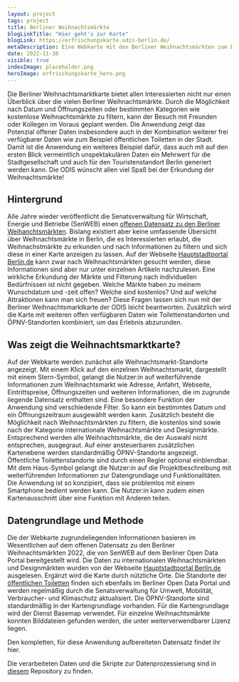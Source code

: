 ```yaml
---
layout: project
tags: project
title: Berliner Weihnachtsmärkte
blogLinkTitle: "Hier geht's zur Karte"
blogLink: https://erfrischungskarte.odis-berlin.de/
metaDescription: Eine Webkarte mit den Berliner Weihnachtsmärkten zum Erkunden, Planen und Teilen
date: 2022-11-30
visible: true
indexImage: placeholder.png
heroImage: erfrischungskarte_hero.png
---
```


Die Berliner Weihnachtsmarktkarte bietet allen Interessierten nicht nur einen Überblick über die vielen Berliner Weihnachtsmärkte. Durch die Möglichkeit nach Datum und Öffnungszeiten oder bestimmten Kategorien wie kostenlose Weihnachtsmärkte zu filtern, kann der Besuch mit Freunden oder Kollegen im Voraus geplant werden. Die Anwendung zeigt das Potenzial offener Daten insbesondere auch in der Kombination weiterer frei verfügbarer Daten wie zum Beispiel öffentlichen Toiletten in der Stadt. Damit ist die Anwendung ein weiteres Beispiel dafür, dass auch mit auf den ersten Blick vermeintlich unspektakulären Daten ein Mehrwert für die Stadtgesellschaft und auch für den Touristenstandort Berlin generiert werden kann. Die ODIS wünscht allen viel Spaß bei der Erkundung der Weihnachtsmärkte!

## Hintergrund

Alle Jahre wieder veröffentlicht die Senatsverwaltung für Wirtschaft, Energie und Betriebe (SenWEB) einen [offenen Datensatz zu den Berliner Weihanchtsmärkten](https://daten.berlin.de/datensaetze/berliner-weihnachtsmärkte-2021). Bislang existiert aber keine umfassende Übersicht über Weihnachtsmärkte in Berlin, die es Interessierten erlaubt, die Weihnachstmärkte zu erkunden und nach Informationen zu filtern und sich diese in einer Karte anzeigen zu lassen. Auf der Webseite [Hauptstadtportal Berlin.de](ttps://www.berlin.de/weihnachtsmarkt/) kann zwar nach Weihnachtsmärkten gesucht werden, diese Informationen sind aber nur unter einzelnen Artikeln nachzulesen. Eine wirkliche Erkundung der Märkte und Filterung nach individuellen Bedürfnissen ist nicht gegeben. Welche Märkte haben zu meinem Wunschdatum und -zeit offen? Welche sind kostenlos? Und auf welche Attraktionen kann man sich freuen? 
Diese Fragen lassen sich nun mit der Berliner Weihnachtsmarktkarte der ODIS leicht beantworten. Zusätzlich wird die Karte mit weiteren offen verfügbaren Daten wie Toilettenstandorten und ÖPNV-Standorten kombiniert, um das Erlebnis abzurunden.

## Was zeigt die Weihnachtsmarktkarte?

Auf der Webkarte werden zunächst alle Weihnachtsmarkt-Standorte angezeigt. Mit einem Klick auf den einzelnen Weihnachtsmarkt, dargestellt mit einem Stern-Symbol, gelangt die Nutzer:in auf weiterführende Informationen zum Weihnachtsmarkt wie Adresse, Anfahrt, Webseite, Eintrittspreise, Öffnungszeiten und weiteren Informationen, die im zugrunde liegende Datensatz enthalten sind. Eine besondere Funktion der Anwendung sind verschiedende Filter. So kann ein bestimmtes Datum und ein Öffnungszeitraum ausgewählt werden kann. Zusätzlich besteht die Möglichkeit nach Weihnachtsmärkten zu filtern, die kostenlos sind sowie nach der Kategorie internationale Weihnachtsmärkte und Designmärkte. Entsprechend werden alle Weihnachtsmärkte, die der Auswahl nicht entsprechen, ausgegraut. Auf einer ansteuerbaren zusätzlichen Kartenebene werden standardmäßig ÖPNV-Standorte angezeigt. Öffentliche Toilettenstandorte sind durch einen Regler optional einblendbar. Mit dem Haus-Symbol gelangt die Nutzer:in auf die Projektbeschreibung mit weiterführenden Informationen zur Datengrundlage und Funktionalitäten. Die Anwendung ist so konzipiert, dass sie problemlos mit einem Smartphone bedient werden kann. Die Nutzer:in kann zudem einen Kartenausschnitt über eine Funktion mit Anderen teilen.

## Datengrundlage und Methode

Die der Webkarte zugrundeliegenden Informationen basieren im Wesentlichen auf dem offenen Datensatz zu den Berliner Weihnachtsmärkten 2022, die von SenWEB auf dem Berliner Open Data Portal bereitgestellt wird. Die Daten zu internationalen Weihnachtsmärkten und Designmärkten wurden von der Webseite [Hauptstadtportal Berlin.de](ttps://www.berlin.de/weihnachtsmarkt) ausgelesen. Ergänzt wird die Karte durch nützliche Orte. Die Standorte der [öffentlichen Toiletten](https://daten.berlin.de/datensaetze/standorte-der-öffentlichen-toiletten) finden sich ebenfalls im Berliner Open Data Portal und werden regelmäßig durch die Senatsverwaltung für Umwelt, Mobilität, Verbraucher- und Klimaschutz aktualisiert. Die ÖPNV-Standorte sind standardmäßig in der Kartengrundlage vorhanden. Für die Kartengrundlage wird der Dienst Basemap verwendet. 
Für einzelne Weihnachtsmärkte konnten Bilddateien gefunden werden, die unter weiterverwendbarer Lizenz liegen. 

Den kompletten, für diese Anwendung aufbereiteten Datensatz findet ihr hier.

Die verarbeiteten Daten und die Skripte zur Datenprozessierung sind in [diesem](https://github.com/technologiestiftung/weihnachtsmarktkarte) Repository zu finden.
